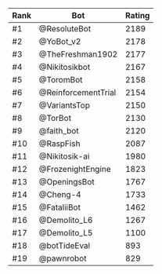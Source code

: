 Rank|Bot|Rating
---|---|---
#1|@ResoluteBot|2189
#2|@YoBot_v2|2178
#3|@TheFreshman1902|2177
#4|@Nikitosikbot|2167
#5|@ToromBot|2158
#6|@ReinforcementTrial|2154
#7|@VariantsTop|2150
#8|@TorBot|2130
#9|@faith_bot|2120
#10|@RaspFish|2087
#11|@Nikitosik-ai|1980
#12|@FrozenightEngine|1823
#13|@OpeningsBot|1767
#14|@Cheng-4|1733
#15|@FataliiBot|1462
#16|@Demolito_L6|1267
#17|@Demolito_L5|1100
#18|@botTideEval|893
#19|@pawnrobot|829
